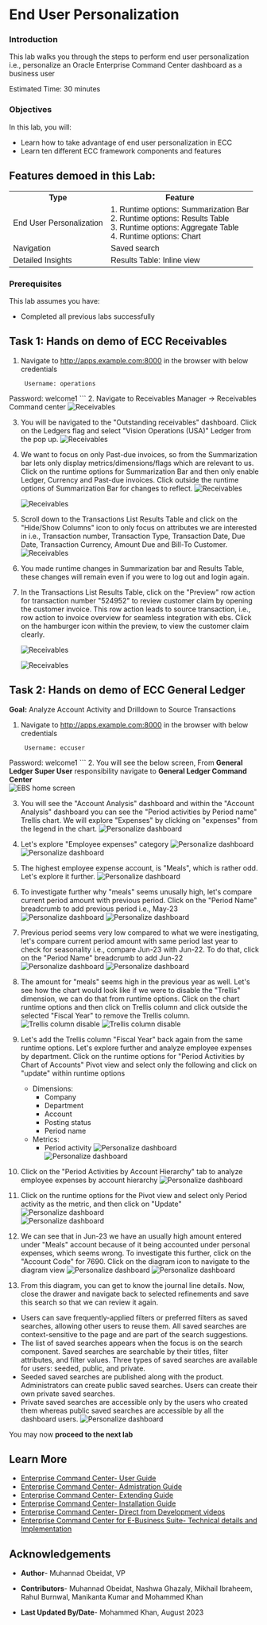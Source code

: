 # End User Personalization


### Introduction

This lab walks you through the steps to perform end user personalization i.e., personalize an Oracle Enterprise Command Center dashboard as a business user

Estimated Time: 30 minutes


### Objectives

In this lab, you will:
* Learn how to take advantage of end user personalization in ECC
* Learn ten different ECC framework components and features 



<!DOCTYPE html>
<html>
<head>
<style>
table {
  font-family: arial, sans-serif;
  border-collapse: collapse;
  width: 100%;
}

td, th {
  border: 1px solid #dddddd;
  text-align: left;
  padding: 8px;
}

tr:nth-child(even) {
  background-color: #dddddd;
}
style="white-space:pre-wrap; word-wrap:break-word"
</style>
</head>
<body>

<h2>Features demoed in this Lab:</h2>

<table>
  <tr>
    <th>Type</th>
    <th>Feature</th>
    
  </tr>

  <tr>
    <td>End User Personalization</td>
    <td> 
    1.  Runtime options: Summarization Bar<br/>
    2.  Runtime options: Results Table<br/>
    3.  Runtime options: Aggregate Table<br/>
    4.  Runtime options: Chart<br/>
     
   
  </tr>
    <tr>
    <td>Navigation</td>
    <td> 
    Saved search <br/>
 
     
   
  </tr>
        <tr>
    <td>Detailed Insights</td>
    <td> 
    Results Table: Inline view <br/>
 
     
   
  </tr>

</table>
</body>
</html>


### Prerequisites 

This lab assumes you have:
* Completed all previous labs successfully 


  

## Task 1: Hands on demo of ECC Receivables

1. Navigate to http://apps.example.com:8000 in the browser with below credentials 


    ```
  	 Username: operations
Password: welcome1
    ```
2. Navigate to Receivables Manager -> Receivables Command center 
    ![Receivables](../images/r1.png "Receivables")

3. You will be navigated to the "Outstanding receivables" dashboard. Click on the Ledgers flag and select "Vision Operations (USA)" Ledger from the pop up.
    ![Receivables](../images/r2.png "Receivables")


6. We want to focus on only Past-due invoices, so from the Summarization bar lets only display metrics/dimensions/flags which are relevant to us. Click on the runtime options for Summarization Bar and then only enable Ledger, Currency and Past-due invoices. Click outside the runtime options of Summarization Bar for changes to reflect.
    ![Receivables](../images/r01.png "Receivables")

    ![Receivables](../images/r0190.png "Receivables")


9. Scroll down to the Transactions List Results Table and click on the "Hide/Show Columns" icon to only focus on attributes we are interested in i.e., Transaction number, Transaction Type, Transaction Date, Due Date, Transaction Currency, Amount Due and Bill-To Customer.
    ![Receivables](../images/r09.png "Receivables")

10. You made runtime changes in Summarization bar and Results Table, these changes will remain even if you were to log out and login again.
10. In the Transactions List Results Table, click on the "Preview" row action for transaction number "524952" to review customer claim by opening the customer invoice. This row action leads to source transaction, i.e., row action to invoice overview for seamless integration with ebs. Click on the hamburger icon within the preview, to view the customer claim clearly.

    ![Receivables](../images/r099.png "Receivables")
    

    ![Receivables](../images/r012.png "Receivables")





## Task 2: Hands on demo of ECC General Ledger


**Goal:** Analyze Account Activity and Drilldown to Source Transactions
1. Navigate to http://apps.example.com:8000 in the browser with below credentials 


    ```
  	 Username: eccuser
Password: welcome1
    ```
2. You will see the below screen,  From **General Ledger Super User** responsibility navigate to **General Ledger Command Center**  
        ![EBS home screen](../images/genz100.png "EBS home screen")

3. You will see the "Account Analysis" dashboard and within the "Account Analysis" dashboard you can see the "Period activities by Period name" Trellis chart. We will explore "Expenses" by clicking on "expenses" from the legend in the chart.
        ![Personalize dashboard](../images/fg1.png "Personalize dashboard")
        


5. Let's explore "Employee expenses" category
        ![Personalize dashboard](../images/fg2.png "Personalize dashboard")
        ![Personalize dashboard](../images/fg30.png "Personalize dashboard")
6. The highest employee expense account, is "Meals", which is rather odd. Let's explore it further.
        ![Personalize dashboard](../images/fg4.png "Personalize dashboard")

7. To investigate further why "meals" seems unusally high, let's compare current period amount with previous period. Click on the "Period Name" breadcrumb to add previous period i.e., May-23
        ![Personalize dashboard](../images/fg5.png "Personalize dashboard")
        ![Personalize dashboard](../images/fg6.png "Personalize dashboard")

8. Previous period seems very low compared to what we were inestigating, let's compare current period amount with same period last year to check for seasonality i.e., compare Jun-23 with Jun-22. To do that, click on the "Period Name" breadcrumb to add Jun-22
        ![Personalize dashboard](../images/fg7.png "Personalize dashboard")
        ![Personalize dashboard](../images/fg8.png "Personalize dashboard")

9. The amount for "meals" seems high in the previous year as well. Let's see how the chart would look like if we were to disable the "Trellis" dimension, we can do that from runtime options. Click on the chart runtime options and then click on Trellis column and click outside the selected "Fiscal Year" to remove the Trellis column.
        ![Trellis column disable](../images/trellis1.png "Trellis column disable")
        ![Trellis column disable](../images/trellis2.png "Trellis column disable")


10. Let's add the Trellis column "Fiscal Year" back again from the same runtime options. Let's explore further and analyze employee expenses by department. Click on the runtime options for "Period Activities by Chart of Accounts" Pivot view and select only the following and click on "update" within runtime options
    * Dimensions:
        * Company
        * Department
        * Account
        * Posting status
        * Period name
    * Metrics:
        * Period activity
        ![Personalize dashboard](../images/fg9.png "Personalize dashboard")
        ![Personalize dashboard](../images/fg10.png "Personalize dashboard")

10. Click on the "Period Activities by Account Hierarchy" tab to analyze employee expenses by account hierarchy
        ![Personalize dashboard](../images/fg11.png "Personalize dashboard")
11. Click on the runtime options for the Pivot view and select only Period activity as the metric, and then click on "Update"
        ![Personalize dashboard](../images/fg12.png "Personalize dashboard")       
        ![Personalize dashboard](../images/fg13.png "Personalize dashboard")

12. We can see that in Jun-23 we have an usually high amount entered under "Meals" account because of it being accounted under personal expenses, which seems wrong. To investigate this further, click on the "Account Code" for 7690. Click on the diagram icon to navigate to the diagram view
        ![Personalize dashboard](../images/y6c.png "Personalize dashboard")
        ![Personalize dashboard](../images/f12.png "Personalize dashboard")


14. From this diagram, you can get to know the journal line details. Now, close the drawer and navigate back to selected refinements and save this search so that we can review it again.
* Users can save frequently-applied filters or preferred filters as saved searches, allowing other users to reuse them. All saved searches are context-sensitive to the page and are part of the search suggestions. 
* The list of saved searches appears when the focus is on the search component. Saved searches are searchable by their titles, filter attributes, and filter values. Three types of saved searches are available for users: seeded, public, and private. 
* Seeded saved searches are published along with the product. Administrators can create public saved searches. Users can create their own private saved searches. 
* Private saved searches are accessible only by the users who created them whereas public saved searches are accessible by all the dashboard users. 
        ![Personalize dashboard](../images/fg15.png "Personalize dashboard")





















 
    






You may now  **proceed to the next lab**

## Learn More
* [Enterprise Command Center- User Guide](https://docs.oracle.com/cd/E26401_01/doc.122/e22956/T27641T671922.htm)
* [Enterprise Command Center- Admistration Guide](https://docs.oracle.com/cd/E26401_01/doc.122/f34732/toc.htm)
* [Enterprise Command Center- Extending Guide](https://docs.oracle.com/cd/E26401_01/doc.122/f21671/T673609T673618.htm)
* [Enterprise Command Center- Installation Guide](https://support.oracle.com/epmos/faces/DocumentDisplay?_afrLoop=264801675930013&id=2495053.1&_afrWindowMode=0&_adf.ctrl-state=1c6rxqpyoj_102)
* [Enterprise Command Center- Direct from Development videos](https://learn.oracle.com/ols/course/ebs-enterprise-command-centers-direct-from-development/50662/60350)
* [Enterprise Command Center for E-Business Suite- Technical details and Implementation](https://mylearn.oracle.com/ou/component/-/117416)

## Acknowledgements

* **Author**- Muhannad Obeidat, VP

* **Contributors**-  Muhannad Obeidat, Nashwa Ghazaly, Mikhail Ibraheem, Rahul Burnwal, Manikanta Kumar and Mohammed Khan

* **Last Updated By/Date**- Mohammed Khan, August 2023

